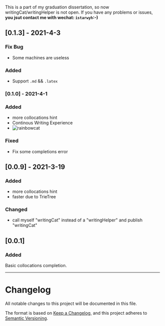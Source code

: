 This is a part of my graduation dissertation, so now writingCat/writingHelper is not open. If you have any problems or issues,
**you jsut contact me with wechat: `istarwyh`:-)**

## [0.1.3] - 2021-4-3
### Fix Bug
- Some machines are useless
### Added
- Support `.md` && `.latex`

### [0.1.0] - 2021-4-1
### Added
- more collocations hint
- Continous Writing Experience
- ![rainbowcat](https://gitee.com/istarwyh/images/raw/master/1617025579_20210329214515706_12235.gif)



### Fixed
- Fix some completions error
## [0.0.9] - 2021-3-19
### Added
- more collocations hint
- faster due to TrieTree

### Changed
- call myself "writingCat" instead of a "writingHelper" and publish "writingCat"

## [0.0.1] 
### Added
Basic collocations completion.

-----
# Changelog
All notable changes to this project will be documented in this file.

The format is based on [Keep a Changelog](https://keepachangelog.com/en/1.0.0/),
and this project adheres to [Semantic Versioning](https://semver.org/spec/v2.0.0.html).
